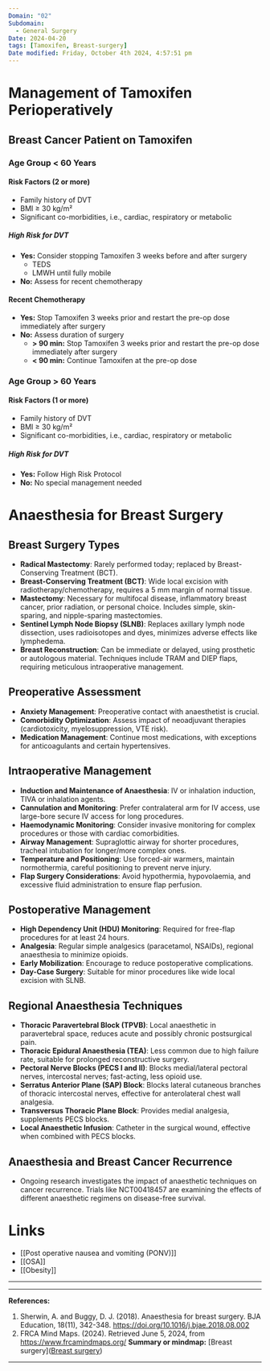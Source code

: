 ```yaml
---
Domain: "02"
Subdomain:
  - General Surgery
Date: 2024-04-20
tags: [Tamoxifen, Breast-surgery]
Date modified: Friday, October 4th 2024, 4:57:51 pm
---
```


# Management of Tamoxifen Perioperatively

## Breast Cancer Patient on Tamoxifen

### Age Group < 60 Years

#### Risk Factors (2 or more)

- Family history of DVT
- BMI ≥ 30 kg/m²
- Significant co-morbidities, i.e., cardiac, respiratory or metabolic

##### High Risk for DVT

- **Yes:** Consider stopping Tamoxifen 3 weeks before and after surgery
	- TEDS
	- LMWH until fully mobile
- **No:** Assess for recent chemotherapy

#### Recent Chemotherapy

- **Yes:** Stop Tamoxifen 3 weeks prior and restart the pre-op dose immediately after surgery
- **No:** Assess duration of surgery
	- **> 90 min:** Stop Tamoxifen 3 weeks prior and restart the pre-op dose immediately after surgery
	- **< 90 min:** Continue Tamoxifen at the pre-op dose

### Age Group > 60 Years

#### Risk Factors (1 or more)

- Family history of DVT
- BMI ≥ 30 kg/m²
- Significant co-morbidities, i.e., cardiac, respiratory or metabolic

##### High Risk for DVT

- **Yes:** Follow High Risk Protocol
- **No:** No special management needed
# Anaesthesia for Breast Surgery
## Breast Surgery Types

- **Radical Mastectomy**: Rarely performed today; replaced by Breast-Conserving Treatment (BCT).
- **Breast-Conserving Treatment (BCT)**: Wide local excision with radiotherapy/chemotherapy, requires a 5 mm margin of normal tissue.
- **Mastectomy**: Necessary for multifocal disease, inflammatory breast cancer, prior radiation, or personal choice. Includes simple, skin-sparing, and nipple-sparing mastectomies.
- **Sentinel Lymph Node Biopsy (SLNB)**: Replaces axillary lymph node dissection, uses radioisotopes and dyes, minimizes adverse effects like lymphedema.
- **Breast Reconstruction**: Can be immediate or delayed, using prosthetic or autologous material. Techniques include TRAM and DIEP flaps, requiring meticulous intraoperative management.

## Preoperative Assessment

- **Anxiety Management**: Preoperative contact with anaesthetist is crucial.
- **Comorbidity Optimization**: Assess impact of neoadjuvant therapies (cardiotoxicity, myelosuppression, VTE risk).
- **Medication Management**: Continue most medications, with exceptions for anticoagulants and certain hypertensives.

## Intraoperative Management

- **Induction and Maintenance of Anaesthesia**: IV or inhalation induction, TIVA or inhalation agents.
- **Cannulation and Monitoring**: Prefer contralateral arm for IV access, use large-bore secure IV access for long procedures.
- **Haemodynamic Monitoring**: Consider invasive monitoring for complex procedures or those with cardiac comorbidities.
- **Airway Management**: Supraglottic airway for shorter procedures, tracheal intubation for longer/more complex ones.
- **Temperature and Positioning**: Use forced-air warmers, maintain normothermia, careful positioning to prevent nerve injury.
- **Flap Surgery Considerations**: Avoid hypothermia, hypovolaemia, and excessive fluid administration to ensure flap perfusion.

## Postoperative Management

- **High Dependency Unit (HDU) Monitoring**: Required for free-flap procedures for at least 24 hours.
- **Analgesia**: Regular simple analgesics (paracetamol, NSAIDs), regional anaesthesia to minimize opioids.
- **Early Mobilization**: Encourage to reduce postoperative complications.
- **Day-Case Surgery**: Suitable for minor procedures like wide local excision with SLNB.

## Regional Anaesthesia Techniques

- **Thoracic Paravertebral Block (TPVB)**: Local anaesthetic in paravertebral space, reduces acute and possibly chronic postsurgical pain.
- **Thoracic Epidural Anaesthesia (TEA)**: Less common due to high failure rate, suitable for prolonged reconstructive surgery.
- **Pectoral Nerve Blocks (PECS I and II)**: Blocks medial/lateral pectoral nerves, intercostal nerves; fast-acting, less opioid use.
- **Serratus Anterior Plane (SAP) Block**: Blocks lateral cutaneous branches of thoracic intercostal nerves, effective for anterolateral chest wall analgesia.
- **Transversus Thoracic Plane Block**: Provides medial analgesia, supplements PECS blocks.
- **Local Anaesthetic Infusion**: Catheter in the surgical wound, effective when combined with PECS blocks.

## Anaesthesia and Breast Cancer Recurrence

- Ongoing research investigates the impact of anaesthetic techniques on cancer recurrence. Trials like NCT00418457 are examining the effects of different anaesthetic regimens on disease-free survival.

# Links
- [[Post operative nausea and vomiting (PONV)]]
- [[OSA]]
- [[Obesity]]

---

---
**References:**

1. Sherwin, A. and Buggy, D. J. (2018). Anaesthesia for breast surgery. BJA Education, 18(11), 342-348. https://doi.org/10.1016/j.bjae.2018.08.002
2. FRCA Mind Maps. (2024). Retrieved June 5, 2024, from https://www.frcamindmaps.org/
**Summary or mindmap:**
[Breast surgery]([Breast surgery](https://frcamindmaps.org/mindmaps/patientconditions1/breastsurgery/breastsurgery.html))

------------------------------------------------------------------------------------------------------------------------------------------------------------------------------------------------------------------------------
